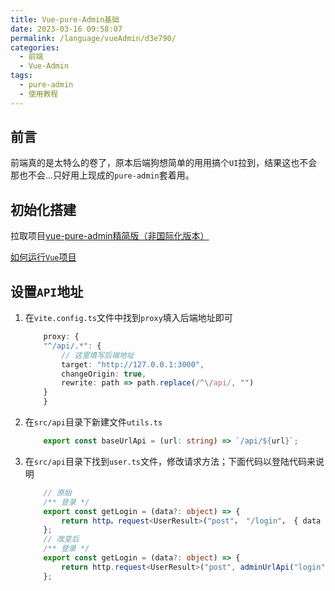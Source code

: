 ```yaml
---
title: Vue-pure-Admin基础
date: 2023-03-16 09:58:07
permalink: /language/vueAdmin/d3e790/
categories:
  - 前端
  - Vue-Admin
tags:
  - pure-admin
  - 使用教程
---
```


## 前言

前端真的是太特么的卷了，原本后端狗想简单的用用搞个`UI`拉到，结果这也不会那也不会...只好用上现成的`pure-admin`套着用。

<!-- more -->

<InArticleAdsense
    data-ad-client="ca-pub-1725717718088510"
    data-ad-slot="7426219401">
</InArticleAdsense>

## 初始化搭建

拉取项目[vue-pure-admin精简版（非国际化版本）](https://github.com/pure-admin/pure-admin-thin)

[如何运行`Vue`项目](/dev/1182bc/#如何运行`Vue`项目)

## 设置`API`地址

1. 在`vite.config.ts`文件中找到`proxy`填入后端地址即可

    ``` ts
        proxy: {
        "^/api/.*": {
            // 这里填写后端地址
            target: "http://127.0.0.1:3000",
            changeOrigin: true,
            rewrite: path => path.replace(/^\/api/, "")
        }
        }
    ```

2. 在`src/api`目录下新建文件`utils.ts`

    ``` ts
        export const baseUrlApi = (url: string) => `/api/${url}`;
    ```

3. 在`src/api`目录下找到`user.ts`文件，修改请求方法；下面代码以登陆代码来说明

    ``` ts
        // 原始
        /** 登录 */
        export const getLogin = (data?: object) => {
            return http。request<UserResult>("post"， "/login"， { data });
        };
        // 改变后
        /** 登录 */
        export const getLogin = (data?: object) => {
            return http.request<UserResult>("post", adminUrlApi("login"), { data });
        };
    ```